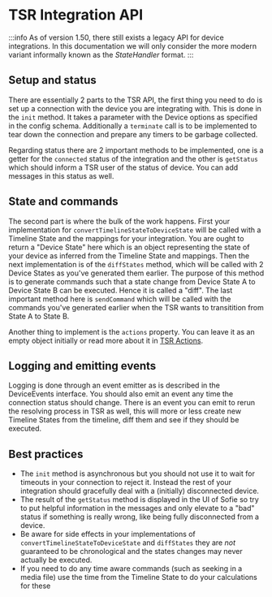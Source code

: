 # TSR Integration API

:::info
As of version 1.50, there still exists a legacy API for device integrations. In this documentation we will only consider the more modern variant informally known as the _StateHandler_ format.
:::

## Setup and status

There are essentially 2 parts to the TSR API, the first thing you need to do is set up a connection with the device you are integrating with. This is done in the `init` method. It takes a parameter with the Device options as specified in the config schema. Additionally a `terminate` call is to be implemented to tear down the connection and prepare any timers to be garbage collected.

Regarding status there are 2 important methods to be implemented, one is a getter for the `connected` status of the integration and the other is `getStatus` which should inform a TSR user of the status of device. You can add messages in this status as well.

## State and commands

The second part is where the bulk of the work happens. First your implementation for `convertTimelineStateToDeviceState` will be called with a Timeline State and the mappings for your integration. You are ought to return a "Device State" here which is an object representing the state of your device as inferred from the Timeline State and mappings. Then the next implementation is  of the `diffStates` method, which will be called with 2 Device States as you've generated them earlier. The purpose of this method is to generate commands such that a state change from Device State A to Device State B can be executed. Hence it is called a "diff". The last important method here is `sendCommand` which will be called with the commands you've generated earlier when the TSR wants to transitition from State A to State B.

Another thing to implement is the `actions` property. You can leave it as an empty object initially or read more about it in [TSR Actions](./tsr-actions.md).

## Logging and emitting events

Logging is done through an event emitter as is described in the DeviceEvents interface. You should also emit an event any time the connection status should change. There is an event you can emit to rerun the resolving process in TSR as well, this will more or less create new Timeline States from the timeline, diff them and see if they should be executed.

## Best practices

 - The `init` method is asynchronous but you should not use it to wait for timeouts in your connection to reject it. Instead the rest of your integration should gracefully deal with a (initially) disconnected device.
 - The result of the `getStatus` method is displayed in the UI of Sofie so try to put helpful information in the messages and only elevate to a "bad" status if something is really wrong, like being fully disconnected from a device.
 - Be aware for side effects in your implementations of `convertTimelineStateToDeviceState` and `diffStates` they are _not_ guaranteed to be chronological and the states changes may never actually be executed.
 - If you need to do any time aware commands (such as seeking in a media file) use the time from the Timeline State to do your calculations for these